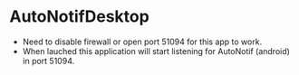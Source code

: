 # AutoNotifDesktop

- Need to disable firewall or open port 51094 for this app to work.
- When lauched this application will start listening for AutoNotif (android) in port 51094.
